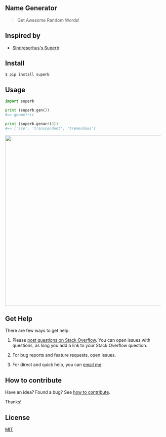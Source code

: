 ## Name Generator

> Get Awesome Random Words!

## Inspired by

- [Sindresorhus's Superb](https://github.com/sindresorhus/superb)

## Install

```
$ pip install superb
```

## Usage

```python
import superb

print (superb.gen())
#=> geometric

print (superb.genarr(3))
#=> ['ace', 'transcendent', 'tremendous']
```

<img src="https://gitlab.com/yoginth/superb/raw/master/Screenshot.png" width="550">

## Get Help

There are few ways to get help:

 1. Please [post questions on Stack Overflow](https://stackoverflow.com/questions/ask). You can open issues with questions, as long you add a link to your Stack Overflow question.

 2. For bug reports and feature requests, open issues.

 3. For direct and quick help, you can [email me](mailto://yoginth@zoho.com).

## How to contribute
Have an idea? Found a bug? See [how to contribute][contributing].

Thanks!

## License

[MIT][license]

[LICENSE]: https://yoginth.mit-license.org/
[contributing]: /CONTRIBUTING.md
